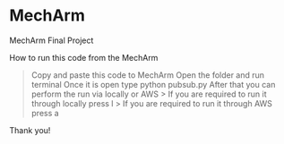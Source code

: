 # MechArm
MechArm Final Project

How to run this code from the MechArm
> Copy and paste this code to MechArm 
> Open the folder and run terminal 
> Once it is open type python pubsub.py
> After that you can perform the run via locally or AWS
      > If you are required to run it through locally press l
      > If you are required to run it through AWS press a   

Thank you! 
